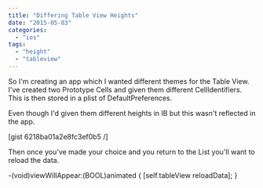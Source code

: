 ```yaml
---
title: "Differing Table View Heights"
date: "2015-05-03"
categories: 
  - "ios"
tags: 
  - "height"
  - "tableview"
---
```


So I'm creating an app which I wanted different themes for the Table View. I've created two Prototype Cells and given them different CellIdentifiers. This is then stored in a plist of DefaultPreferences.

Even though I'd given them different heights in IB but this wasn't reflected in the app.

\[gist 6218ba01a2e8fc3ef0b5 /\]

Then once you've made your choice and you return to the List you'll want to reload the data.

\-(void)viewWillAppear:(BOOL)animated {
    \[self.tableView reloadData\];
}
